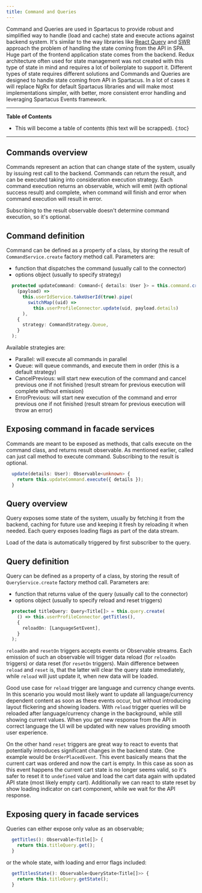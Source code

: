 ```yaml
---
title: Command and Queries
---
```


Command and Queries are used in Spartacus to provide robust and simplified way to handle (load and cache) state and execute actions against backend system. It's similar to the way libraries like [React Query](https://react-query.tanstack.com/) and [SWR](https://swr.vercel.app/) approach the problem of handling the state coming from the API in SPA. Huge part of the frontend application state comes from the backend. Redux architecture often used for state management was not created with this type of state in mind and requires a lot of boilerplate to support it. Different types of state requires different solutions and Commands and Queries are designed to handle state coming from API in Spartacus. In a lot of cases it will replace NgRx for default Spartacus libraries and will make most implementations simpler, with better, more consistent error handling and leveraging Spartacus Events framework.

---

**Table of Contents**

- This will become a table of contents (this text will be scrapped).
  {:toc}

---

## Commands overview

Commands represent an action that can change state of the system, usually by issuing rest call to the backend. Commands can return the result, and can be executed taking into consideration execution strategy.
Each command execution returns an observable, which will emit (with optional success result) and complete, when command will finish and error when command execution will result in error.

Subscribing to the result observable doesn't determine command execution, so it's optional.

## Command definition

Command can be defined as a property of a class, by storing the result of `CommandService.create` factory method call.
Parameters are:

- function that dispatches the command (usually call to the connector)
- options object (usually to specify strategy)

```typescript
  protected updateCommand: Command<{ details: User }> = this.command.create(
    (payload) =>
      this.userIdService.takeUserId(true).pipe(
        switchMap((uid) =>
          this.userProfileConnector.update(uid, payload.details)
      ),
    {
      strategy: CommandStrategy.Queue,
    }
  );
```

Available strategies are:

- Parallel: will execute all commands in parallel
- Queue: will queue commands, and execute them in order (this is a default strategy)
- CancelPrevious: will start new execution of the command and cancel previous one if not finished (result stream for previous execution will complete without emission)
- ErrorPrevious: will start new execution of the command and error previous one if not finished (result stream for previous execution will throw an error)

## Exposing command in facade services

Commands are meant to be exposed as methods, that calls execute on the command class, and returns result observable. As mentioned earlier, called can just call method to execute command. Subscribing to the result is optional.

```typescript
  update(details: User): Observable<unknown> {
    return this.updateCommand.execute({ details });
  }
```

## Query overview

Query exposes some state of the system, usually by fetching it from the backend, caching for future use and keeping it fresh by reloading it when needed.
Each query exposes loading flags as part of the data stream.

Load of the data is automatically triggered by first subscriber to the query.

## Query definition

Query can be defined as a property of a class, by storing the result of `QueryService.create` factory method call.
Parameters are:

- function that returns value of the query (usually call to the connector)
- options object (usually to specify reload and reset triggers)

```typescript
  protected titleQuery: Query<Title[]> = this.query.create(
    () => this.userProfileConnector.getTitles(),
    {
      reloadOn: [LanguageSetEvent],
    }
  );
```

`reloadOn` and `resetOn` triggers accepts events or Observable streams. Each emission of such an observable will trigger data reload (for `reloadOn` triggers) or data reset (for `resetOn` triggers). Main difference between `reload` and `reset` is, that the latter will clear the query state immediately, while `reload` will just update it, when new data will be loaded.

Good use case for `reload` trigger are language and currency change events. In this scenario you would most likely want to update all language/currency dependent content as soon as these events occur, but without introducing layout flickering and showing loaders. With `reload` trigger queries will be reloaded after language/currency change in the background, while still showing current values. When you get new response from the API in correct language the UI will be updated with new values providing smooth user experience.

On the other hand `reset` triggers are great way to react to events that potentially introduces significant changes in the backend state. One example would be `OrderPlacedEvent`. This event basically means that the current cart was ordered and now the cart is empty. In this case as soon as this event happens the current cart state is no longer seems valid, so it's safer to reset it to `undefined` value and load the cart data again with updated API state (most likely empty cart). Additionally we can react to state reset by show loading indicator on cart component, while we wait for the API response.

## Exposing query in facade services

Queries can either expose only value as an observable;

```typescript
  getTitles(): Observable<Title[]> {
    return this.titleQuery.get();
  }
```

or the whole state, with loading and error flags included:

```typescript
  getTitlesState(): Observable<QueryState<Title[]>> {
    return this.titleQuery.getState();
  }
```
